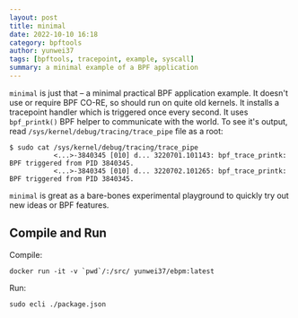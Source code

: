 ```yaml
---
layout: post
title: minimal
date: 2022-10-10 16:18
category: bpftools
author: yunwei37
tags: [bpftools, tracepoint, example, syscall]
summary: a minimal example of a BPF application
---
```



`minimal` is just that – a minimal practical BPF application example. It
doesn't use or require BPF CO-RE, so should run on quite old kernels. It
installs a tracepoint handler which is triggered once every second. It uses
`bpf_printk()` BPF helper to communicate with the world. To see it's output,
read `/sys/kernel/debug/tracing/trace_pipe` file as a root:

```shell
$ sudo cat /sys/kernel/debug/tracing/trace_pipe
           <...>-3840345 [010] d... 3220701.101143: bpf_trace_printk: BPF triggered from PID 3840345.
           <...>-3840345 [010] d... 3220702.101265: bpf_trace_printk: BPF triggered from PID 3840345.
```

`minimal` is great as a bare-bones experimental playground to quickly try out
new ideas or BPF features.

## Compile and Run

 

Compile:

```console
docker run -it -v `pwd`/:/src/ yunwei37/ebpm:latest
```

Run:

```console
sudo ecli ./package.json
```